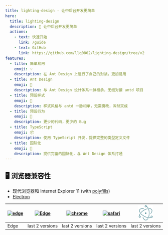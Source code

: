 ```yaml
---
title: lighting-design - 让中后台开发更简单
hero:
  title: lighting-design
  description: 🍙 让中后台开发更简单
  actions:
    - text: 快速开始
      link: /guide
    - text: GitHub
      link: https://github.com/llq0802/lighting-design/tree/v2
features:
  - title: 简单易用
    emoji: 💡
    description: 在 Ant Design 上进行了自己的封装，更加易用
  - title: Ant Design
    emoji: 💎
    description: 与 Ant Design 设计体系一脉相承，无缝对接 antd 项目
  - title: 预设样式
    emoji: 🌈
    description: 样式风格与 antd 一脉相承，无需魔改，浑然天成
  - title: 预设行为
    emoji: 🚀
    description: 更少的代码，更少的 Bug
  - title: TypeScript
    emoji: 📦
    description: 使用 TypeScript 开发，提供完整的类型定义文件
  - title: 国际化
    emoji: 🚥
    description: 提供完备的国际化，与 Ant Design 体系打通
---
```


## 🖥 浏览器兼容性

- 现代浏览器和 Internet Explorer 11 (with [polyfills](https://stackoverflow.com/questions/57020976/polyfills-in-2019-for-ie11))
- [Electron](https://www.electronjs.org/)

| [![edge](https://raw.githubusercontent.com/alrra/browser-logos/master/src/edge/edge_48x48.png)](http://godban.github.io/browsers-support-badges/) | [![Edge](https://raw.githubusercontent.com/alrra/browser-logos/master/src/firefox/firefox_48x48.png)](http://godban.github.io/browsers-support-badges/) | [![chrome](https://raw.githubusercontent.com/alrra/browser-logos/master/src/chrome/chrome_48x48.png)](http://godban.github.io/browsers-support-badges/) | [![safari](https://raw.githubusercontent.com/alrra/browser-logos/master/src/safari/safari_48x48.png)](http://godban.github.io/browsers-support-badges/) | [![electron_48x48](https://raw.githubusercontent.com/alrra/browser-logos/master/src/electron/electron_48x48.png)](http://godban.github.io/browsers-support-badges/) |
| ------------------------------------------------------------------------------------------------------------------------------------------------- | ------------------------------------------------------------------------------------------------------------------------------------------------------- | ------------------------------------------------------------------------------------------------------------------------------------------------------- | ------------------------------------------------------------------------------------------------------------------------------------------------------- | ------------------------------------------------------------------------------------------------------------------------------------------------------------------- |
| Edge                                                                                                                                              | last 2 versions                                                                                                                                         | last 2 versions                                                                                                                                         | last 2 versions                                                                                                                                         | last 2 versions                                                                                                                                                     |
